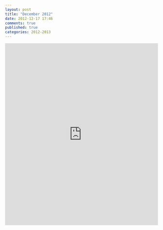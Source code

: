 ```yaml
---
layout: post
title: "December 2012"
date: 2012-12-17 17:46
comments: true
published: true
categories: 2012-2013
---
```


<iframe class="scribd_iframe_embed" src="http://www.scribd.com/embeds/117467648/content?start_page=1&view_mode=list&access_key=key-3p6s9rh0tta8tb15phq" data-auto-height="true" data-aspect-ratio="0.772727272727273" scrolling="no" id="doc_58714" width="100%" height="600" frameborder="0"></iframe>

